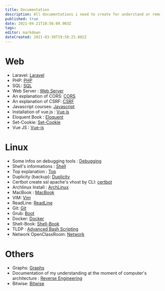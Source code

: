 ```yaml
---
title: Documentation
description: All documentations i need to create for understand or remember
published: true
date: 2021-04-21T18:56:09.903Z
tags: 
editor: markdown
dateCreated: 2021-03-30T19:58:25.802Z
---
```


# Web

- Laravel: [Laravel](Laravel)
- PHP: [PHP](php)
- SQL: [SQL](sql)
- Web Server : [Web Server](web-server)
- An explanation of CORS: [CORS](cors)
- An explanation of CSRF: [CSRF](Csrf)
- Javascript courses: [Javascript](javascript)
- Installation of vue.js : [Vue.js](vue-js)
- Eloquent Book : [Eloquent](eloquent-book)
- Set-Cookie: [Set-Cookie](/set-cookie)
- Vue JS : [Vue-js](/vue-js)

# Linux

- Some infos on debugging tools : [Debugging](debugging)
- Shell's informations : [Shell](shell)
- Top explanation : [Top](top)
- Duplicity (backup): [Duplicity](duplicity)
- Certbot create ssl apache's vhost by CLI: [certbot](certbot)
- Archlinux Install : [ArchLinux](archlinux)
- MacBook : [MacBook](mac-book)
- VIM: [Vim](vim)
- ReadLine: [ReadLine](readline)
- Git: [Git](git)
- Grub: [Boot](Boot)
- Docker: [Docker](docker)
- Shell-Book: [Shell-Book](/shell-book)
- TLDP : [Advanced Bash Scripting](/abs)
- Network OpenClassRoom: [Network](/network)

# Others

- Graphs: [Graphs](graphs)
- Documentation of my understanding at the moment of computer's architecture : [Reverse Engineering](reverse-engineering)
- Bitwise: [Bitwise](Bitwise)
